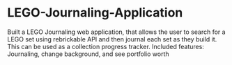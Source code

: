 # LEGO-Journaling-Application
Built a LEGO Journaling web application, that allows the user to search for a LEGO set using rebrickable API and then journal each set as they build it. This can be used as a collection progress tracker. Included features: Journaling, change background, and see portfolio worth 
